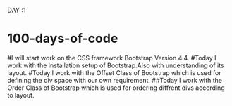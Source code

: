  DAY :1 
# 100-days-of-code

#I will start work on the CSS framework Bootstrap Version 4.4.
#Today I work with the installation setup of Bootstrap.Also with understanding of its layout.
#Today I work with the Offset Class of Bootstrap which is used for defining the div space with our own requirement.
##Today I work with the Order Class of Bootstrap which is used for ordering diffrent divs according to layout.
